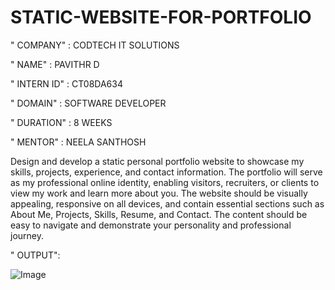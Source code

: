 # STATIC-WEBSITE-FOR-PORTFOLIO

" COMPANY" : CODTECH IT SOLUTIONS

" NAME" : PAVITHR D

" INTERN ID" : CT08DA634

" DOMAIN" : SOFTWARE DEVELOPER

" DURATION" : 8 WEEKS

" MENTOR" : NEELA SANTHOSH

Design and develop a static personal portfolio website to showcase my skills, projects, experience, and contact information. The portfolio will serve as my professional online identity, enabling visitors, recruiters, or clients to view my work and learn more about you.
The website should be visually appealing, responsive on all devices, and contain essential sections such as About Me, Projects, Skills, Resume, and Contact. The content should be easy to navigate and demonstrate your personality and professional journey.

" OUTPUT":

![Image](https://github.com/user-attachments/assets/26ff0c57-d2df-4654-86cb-6ed2de46ab17)
